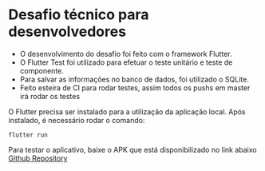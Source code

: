 # Desafio técnico para desenvolvedores

  

 - O desenvolvimento do desafio foi feito com o framework Flutter.
 - O Flutter Test foi utilizado para efetuar o teste unitário e teste de componente. 
 - Para salvar as informações no banco de dados, foi utilizado o SQLite.
 - Feito esteira de CI para rodar testes, assim todos os pushs em master irá rodar os testes


O Flutter precisa ser instalado para a utilização da aplicação local. Após instalado, é necessário rodar o comando:

    flutter run


Para testar o aplicativo, baixe o APK que está disponibilizado no link abaixo
[Github Repository](https://github.com/RogerBrusamarello/dev-hiring-challenge/tree/master/aplicativo)